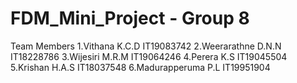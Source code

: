 # FDM_Mini_Project - Group 8
Team Members
1.Vithana K.C.D	IT19083742
2.Weerarathne D.N.N	IT18228786
3.Wijesiri M.R.M	IT19064246
4.Perera K.S	IT19045504
5.Krishan H.A.S	IT18037548
6.Madurapperuma P.L	IT19951904

